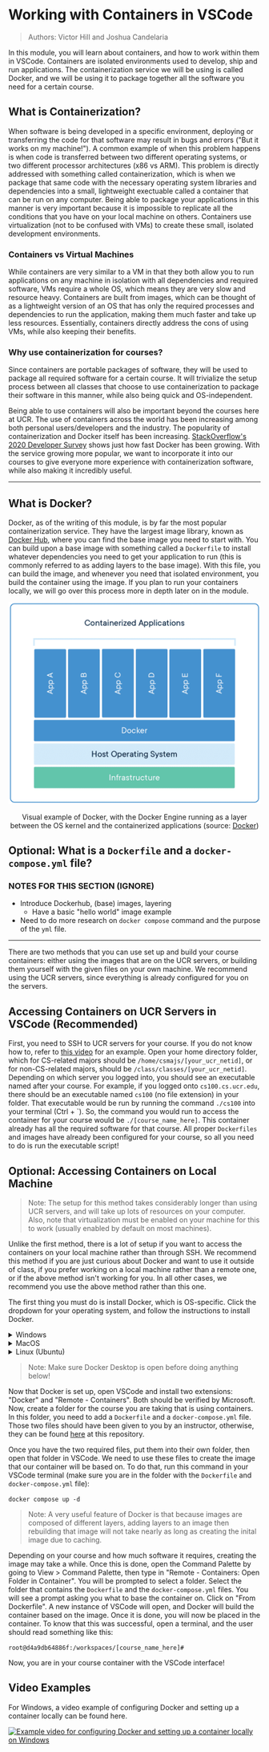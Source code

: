 # Working with Containers in VSCode

> Authors: Victor Hill and Joshua Candelaria

In this module, you will learn about containers, and how to work within them in VSCode. Containers are isolated environments used to develop, ship and run applications. The containerization service we will be using is called Docker, and we will be using it to package together all the software you need for a certain course.

## What is Containerization?

When software is being developed in a specific environment, deploying or transferring the code for that software may result in bugs and errors ("But it works on my machine!"). A common example of when this problem happens is when code is transferred between two different operating systems, or two different processor architectures (x86 vs ARM). This problem is directly addressed with something called containerization, which is when we package that same code with the necessary operating system libraries and dependencies into a small, lightweight exectuable called a container that can be run on any computer. Being able to package your applications in this manner is very important because it is impossible to replicate all the conditions that you have on your local machine on others. Containers use virtualization (not to be confused with VMs) to create these small, isolated development environments. 

### Containers vs Virtual Machines

While containers are very similar to a VM in that they both allow you to run applications on any machine in isolation with all dependencies and required software, VMs require a whole OS, which means they are very slow and resource heavy. Containers are built from images, which can be thought of as a lightweight version of an OS that has only the required processes and dependencies to run the application, making them much faster and take up less resources. Essentially, containers directly address the cons of using VMs, while also keeping their benefits.

### Why use containerization for courses?

Since containers are portable packages of software, they will be used to package all required software for a certain course. It will trivialize the setup process between all classes that choose to use containerization to package their software in this manner, while also being quick and OS-independent.

Being able to use containers will also be important beyond the courses here at UCR. The use of containers across the world has been increasing among both personal users/developers and the industry. The popularity of containerization and Docker itself has been increasing. [StackOverflow's 2020 Developer Survey](https://www.section.io/engineering-education/why-is-docker-so-popular/#The_popularity_of_Docker:~:text=The%20popularity%20of%20Docker) shows just how fast Docker has been growing. With the service growing more popular, we want to incorporate it into our courses to give everyone more experience with containerization software, while also making it incredibly useful.

---

## What is Docker?

Docker, as of the writing of this module, is by far the most popular containerization service. They have the largest image library, known as [Docker Hub](https://hub.docker.com/), where you can find the base image you need to start with. You can build upon a base image with something called a `Dockerfile` to install whatever dependencies you need to get your application to run (this is commonly referred to as adding layers to the base image). With this file, you can build the image, and whenever you need that isolated environment, you build the container using the image. If you plan to run your containers locally, we will go over this process more in depth later on in the module.

<p align="center">
   <img src="images/docker-example.png">
</p>
<p align="center">
   Visual example of Docker, with the Docker Engine running as a layer between the OS kernel and the containerized applications (source: <a href="https://www.docker.com/resources/what-container/">Docker</a>)
</p>

## Optional: What is a `Dockerfile` and a `docker-compose.yml` file?

### NOTES FOR THIS SECTION (IGNORE)

- Introduce Dockerhub, (base) images, layering
     - Have a basic "hello world" image example
- Need to do more research on `docker compose` command and the purpose of the `yml` file.
---

There are two methods that you can use set up and build your course containers: either using the images that are on the UCR servers, or building them yourself with the given files on your own machine. We recommend using the UCR servers, since everything is already configured for you on the servers.

## Accessing Containers on UCR Servers in VSCode (Recommended)

First, you need to SSH to UCR servers for your course. If you do not know how to, refer to [this video](https://www.youtube.com/watch?v=4wrQ-MFxO3Q) for an example. Open your home directory folder, which for CS-related majors should be `/home/csmajs/[your_ucr_netid]`, or for non-CS-related majors, should be `/class/classes/[your_ucr_netid]`. Depending on which server you logged into, you should see an executable named after your course. For example, if you logged onto `cs100.cs.ucr.edu`, there should be an executable named `cs100` (no file extension) in your folder. That executable would be run by running the command `./cs100` into your terminal (Ctrl + \`). So, the command you would run to access the container for your course would be `./[course_name_here]`. This container already has all the required software for that course. All proper `Dockerfiles` and images have already been configured for your course, so all you need to do is run the executable script! 

## Optional: Accessing Containers on Local Machine

> Note: The setup for this method takes considerably longer than using UCR servers, and will take up lots of resources on your computer. Also, note that virtualization must be enabled on your machine for this to work (usually enabled by default on most machines).

Unlike the first method, there is a lot of setup if you want to access the containers on your local machine rather than through SSH. We recommend this method if you are just curious about Docker and want to use it outside of class, if you prefer working on a local machine rather than a remote one, or if the above method isn't working for you. In all other cases, we recommend you use the above method rather than this one. 

The first thing you must do is install Docker, which is OS-specific. Click the dropdown for your operating system, and follow the instructions to install Docker.

<details>
<summary>Windows</summary>

1. First, install [Docker Desktop](https://www.docker.com/products/docker-desktop/) here for your appropriate OS and processor. 

2. Open a Powershell terminal as admin by going to the start menu, searching for Powershell, right clicking Powershell, and click Run as Administrator.

<p align="center">
   <img src="images/powershelladmin.png">
</p>

3. Run these commands within the Powershell terminal:

```
dism.exe /online /enable-feature /featurename:Microsoft-Windows-Subsystem-Linux /all /norestart
dism.exe /online /enable-feature /featurename:VirtualMachinePlatform /all /norestart
```

4. Download the Linux kernel update package [here](https://docs.microsoft.com/pl-pl/windows/wsl/install-manual#step-4---download-the-linux-kernel-update-package). Run the file you download from there.

5. Run this command in your Powershell. 

```
wsl --set-default-version 2
```

Now, Docker should be fully working on your computer. To test this, open up Docker Desktop, then open up a command prompt and type this command:

```
docker run --name hello-world-container hello-world
```

The output should be something like:
```
Hello from Docker!
This message shows that your installation appears to be working correctly.

To generate this message, Docker took the following steps:
 1. The Docker client contacted the Docker daemon.
 2. The Docker daemon pulled the "hello-world" image from the Docker Hub.
    (amd64)
 3. The Docker daemon created a new container from that image which runs the
    executable that produces the output you are currently reading.
 4. The Docker daemon streamed that output to the Docker client, which sent it
    to your terminal.

To try something more ambitious, you can run an Ubuntu container with:
 $ docker run -it ubuntu bash

Share images, automate workflows, and more with a free Docker ID:
 https://hub.docker.com/

For more examples and ideas, visit:
 https://docs.docker.com/get-started/
```

To save space/resources, remove the container.
```
docker rm hello-world-container
```

</details>

<details>
<summary>MacOS</summary>

</details>

<details>
<summary>Linux (Ubuntu)</summary>

> Note: These instructions are for Ubuntu. If you have a different distribution, find the instructions [here](https://docs.docker.com/desktop/install/linux-install/).

1. Run the following commands:

```bash
sudo apt-get update

sudo apt-get install \
    ca-certificates \
    curl \
    gnupg \
    lsb-release

sudo mkdir -p /etc/apt/keyrings

curl -fsSL https://download.docker.com/linux/ubuntu/gpg | sudo gpg --dearmor -o /etc/apt/keyrings/docker.gpg

echo \
  "deb [arch=$(dpkg --print-architecture) signed-by=/etc/apt/keyrings/docker.gpg] https://download.docker.com/linux/ubuntu \
  $(lsb_release -cs) stable" | sudo tee /etc/apt/sources.list.d/docker.list > /dev/null

sudo apt-get update

sudo apt-get install docker-ce docker-ce-cli containerd.io docker-compose-plugin

sudo apt-get install docker-ce=5:20.10.17~3-0~ubuntu-focal docker-ce-cli=5:20.10.17~3-0~ubuntu-focal containerd.io docker-compose-plugin

# Note that, at the writing of this module, the latest version of Docker was 5:20.10.17~3-0~ubuntu-focal. If you want to install the latest version of Docker, run the command: apt-cache madison docker-ce

# ... then replace the version string 5:20.10.17~3-0~ubuntu-focal with the version string of the latest version.

```

These commands will install the Docker Engine. To ensure that it was installed correctly, run this command:

```
sudo docker run hello-world
```

The output should look something like this:

```
Hello from Docker!
This message shows that your installation appears to be working correctly.

To generate this message, Docker took the following steps:
 1. The Docker client contacted the Docker daemon.
 2. The Docker daemon pulled the "hello-world" image from the Docker Hub.
    (amd64)
 3. The Docker daemon created a new container from that image which runs the
    executable that produces the output you are currently reading.
 4. The Docker daemon streamed that output to the Docker client, which sent it
    to your terminal.

To try something more ambitious, you can run an Ubuntu container with:
 $ docker run -it ubuntu bash

Share images, automate workflows, and more with a free Docker ID:
 https://hub.docker.com/

For more examples and ideas, visit:
 https://docs.docker.com/get-started/
```

OPTIONAL STEP: If you don't want to `sudo` every time you run Docker, run these commands:

```bash
sudo groupadd docker
sudo usermod -aG docker $USER
# Log out and log back in after running the above command
newgrp docker 
```

You should now be able to run Docker without `sudo`. Try running the hello world container without `sudo` to confirm.

3. While technically optional to install, Docker Deskop provides a very useful graphical interface to keep track of containers and images, and an easy way to run/stop containers.

Download the latest version of Docker Desktop for your distribution [here](https://docs.docker.com/desktop/release-notes/).

4. Install the package using `apt` (make sure you are in the directory where the Docker Desktop package was downloaded):

```bash
sudo apt-get update
sudo apt-get install ./[NAME_OF_FILE_DOWNLOADED]

# For example, the latest version at the writing of this module was docker-desktop-4.12.0-amd64.deb, so the command was...
# sudo apt-get install ./docker-desktop-4.12.0-amd64.deb
```

You should now be able to open Docker Desktop.

</details>

> Note: Make sure Docker Desktop is open before doing anything below!

Now that Docker is set up, open VSCode and install two extensions: "Docker" and "Remote - Containers". Both should be verified by Microsoft. Now, create a folder for the course you are taking that is using containers. In this folder, you need to add a `Dockerfile` and a `docker-compose.yml` file. Those two files should have been given to you by an instructor, otherwise, they can be found [here]() at this repository.

Once you have the two required files, put them into their own folder, then open that folder in VSCode. We need to use these files to create the image that our container will be based on. To do that, run this command in your VSCode terminal (make sure you are in the folder with the `Dockerfile` and `docker-compose.yml` file):

```
docker compose up -d
```

> Note: A very useful feature of Docker is that because images are composed of different layers, adding layers to an image then rebuilding that image will not take nearly as long as creating the inital image due to caching.

Depending on your course and how much software it requires, creating the image may take a while. Once this is done, open the Command Palette by going to View > Command Palette, then type in "Remote - Containers: Open Folder in Container". You will be prompted to select a folder. Select the folder that contains the `Dockerfile` and the `docker-compose.yml` files. You will see a prompt asking you what to base the container on. Click on "From Dockerfile". A new instance of VSCode will open, and Docker will build the container based on the image. Once it is done, you will now be placed in the container. To know that this was successful, open a terminal, and the user should read something like this:

```
root@d4a9db64886f:/workspaces/[course_name_here]#
```

Now, you are in your course container with the VSCode interface!

## Video Examples

For Windows, a video example of configuring Docker and setting up a container locally can be found here.

[![Example video for configuring Docker and setting up a container locally on Windows](https://img.youtube.com/vi/UJTSJiH0CnM/maxresdefault.jpg)](https://www.youtube.com/watch?v=UJTSJiH0CnM)